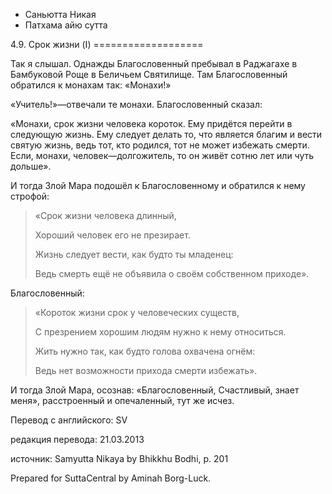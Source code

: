 









* Саньютта Никая
* Патхама айю сутта


4\.9\. Срок жизни \(I\)
\=\=\=\=\=\=\=\=\=\=\=\=\=\=\=\=\=\=\=



Так я слышал\. Однажды Благословенный пребывал в Раджагахе в Бамбуковой Роще в Беличьем Святилище\. Там Благословенный обратился к монахам так: «Монахи\!»


«Учитель\!»—отвечали те монахи\. Благословенный сказал:


«Монахи, срок жизни человека короток\. Ему придётся перейти в следующую жизнь\. Ему следует делать то, что является благим и вести святую жизнь, ведь тот, кто родился, тот не может избежать смерти\. Если, монахи, человек—долгожитель, то он живёт сотню лет или чуть дольше»\.


И тогда Злой Мара подошёл к Благословенному и обратился к нему строфой:



> «Срок жизни человека длинный,  
> 
> Хороший человек его не презирает\.  
> 
> Жизнь следует вести, как будто ты младенец:  
> 
> Ведь смерть ещё не объявила о своём собственном приходе»\.


Благословенный:



> «Короток жизни срок у человеческих существ,  
> 
> С презрением хорошим людям нужно к нему относиться\.  
> 
> Жить нужно так, как будто голова охвачена огнём:  
> 
> Ведь нет возможности прихода смерти избежать»\.


И тогда Злой Мара, осознав: «Благословенный, Счастливый, знает меня», расстроенный и опечаленный, тут же исчез\.



Перевод с английского: SV


редакция перевода: 21\.03\.2013


источник: Samyutta Nikaya by Bhikkhu Bodhi, p\. 201


Prepared for SuttaCentral by Aminah Borg\-Luck\.






